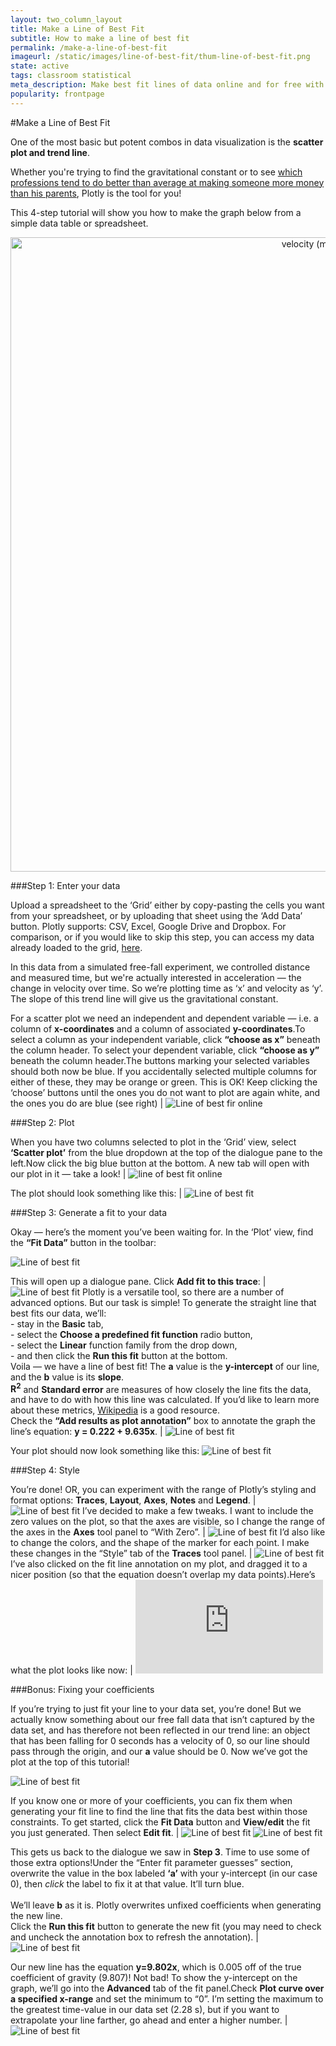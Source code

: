 ```yaml
---
layout: two_column_layout
title: Make a Line of Best Fit
subtitle: How to make a line of best fit
permalink: /make-a-line-of-best-fit
imageurl: /static/images/line-of-best-fit/thum-line-of-best-fit.png
state: active
tags: classroom statistical
meta_description: Make best fit lines of data online and for free with Plotly. A step-by-step tutorial of how to make best fit lines and regressions in your web browser with Plotly.
popularity: frontpage
---
```


#Make a Line of Best Fit

One of the most basic but potent combos in data visualization is the **scatter plot and trend line**.

Whether you're trying to find the gravitational constant or to see [which professions tend to do better than average at making someone more money than his parents](https://plot.ly/~Vox/6/the-big-picturehousehold-income-during-childhood-vs-income-during-adulthood/), Plotly is the tool for you!

This 4-step tutorial will show you how to make the graph below from a simple data table or spreadsheet.

<div>
    <a href="https://plot.ly/~cimar/37/" target="_blank" title="velocity (m/s) vs time (s)" style="display: block; text-align: center;"><img src="https://plot.ly/~cimar/37.png" alt="velocity (m/s) vs time (s)" style="max-width: 100%;width: 1015px;"  width="1015" onerror="this.onerror=null;this.src='https://plot.ly/404.png';" /></a>
    <script data-plotly="cimar:37" src="https://plot.ly/embed.js" async></script>
</div>



###Step 1: Enter your data

Upload a spreadsheet to the &#8216;Grid&#8217; either by copy-pasting the cells you want from your spreadsheet, or by uploading that sheet using the &#8216;Add Data&#8217; button. Plotly supports: CSV, Excel, Google Drive and Dropbox. For comparison, or if you would like to skip this step, you can access my data already loaded to the grid, [here](https://plot.ly/~cimar/32).

In this data from a simulated free-fall experiment, we controlled distance and measured time, but we're actually interested in acceleration &#8212; the change in velocity over time. So we&#8217;re plotting time as &#8216;x&#8217; and velocity as &#8216;y&#8217;. The slope of this trend line will give us the gravitational constant.

For a scatter plot we need an independent and dependent variable &#8212; i.e. a column of **x-coordinates** and a column of associated **y-coordinates**.To select a column as your independent variable, click **&#8220;choose as x&#8221;** beneath the column header. To select your dependent variable, click **&#8220;choose as y&#8221;** beneath the column header.The buttons marking your selected variables should both now be blue. If you accidentally selected multiple columns for either of these, they may be orange or green. This is OK! Keep clicking the &#8216;choose&#8217; buttons until the ones you do not want to plot are again white, and the ones you do are blue (see right) | ![Line of best fir online](/static/images/line-of-best-fit/step_1_data.png)

###Step 2: Plot

When you have two columns selected to plot in the &#8216;Grid&#8217; view, select **&#8216;Scatter plot&#8217;** from the blue dropdown at the top of the dialogue pane to the left.Now click the big blue button at the bottom. A new tab will open with our plot in it &#8212; take a look! | ![line of best fit online](/static/images/line-of-best-fit/2_dialogue.png)

The plot should look something like this: | ![Line of best fit](/static/images/line-of-best-fit/scatter-plot.png)

###Step 3: Generate a fit to your data

Okay — here&#8217;s the moment you&#8217;ve been waiting for. In the &#8216;Plot&#8217; view, find the **&#8220;Fit Data&#8221;** button in the toolbar:

![Line of best fit](/static/images/line-of-best-fit/3_fit.png)

This will open up a dialogue pane. Click **Add fit to this trace**: | ![Line of best fit](/static/images/line-of-best-fit/3_dialogue.png)
Plotly is a versatile tool, so there are a number of advanced options. But our task is simple! To generate the straight line that best fits our data, we&#8217;ll: <br> - stay in the **Basic** tab, <br> - select the **Choose a predefined fit function** radio button, <br> - select the **Linear** function family from the drop down, <br> - and then click the **Run this fit** button at the bottom. <br> Voila — we have a line of best fit! The **a** value is the **y-intercept** of our line, and the **b** value is its **slope**. <br> **R<sup>2</sup>** and **Standard error** are measures of how closely the line fits the data, and have to do with how this line was calculated. If you&#8217;d like to learn more about these metrics, [Wikipedia](http://en.wikipedia.org/wiki/Linear_regression) is a good resource. <br> Check the **&#8220;Add results as plot annotation&#8221;** box to annotate the graph the line&#8217;s equation: **y = 0.222 + 9.635x**. | ![Line of best fit](/static/images/line-of-best-fit/3_dialogue2.png)

Your plot should now look something like this:
![Line of best fit](http://ec2-54-172-55-46.compute-1.amazonaws.com/wp-content/uploads/2015/01/fits-300x242.png)

###Step 4: Style

You&#8217;re done! OR, you can experiment with the range of Plotly&#8217;s styling and format options: **Traces**, **Layout**, **Axes**, **Notes** and **Legend**. | ![Line of best fit](/static/images/line-of-best-fit/4_axes.png)
I&#8217;ve decided to make a few tweaks. I want to include the zero values on the plot, so that the axes are visible, so I change the range of the axes in the **Axes** tool panel to &#8220;With Zero&#8221;. | ![Line of best fit](/static/images/line-of-best-fit/4_axes.png)
I&#8217;d also like to change the colors, and the shape of the marker for each point. I make these changes in the &#8220;Style&#8221; tab of the **Traces** tool panel. | ![Line of best fit](/static/images/line-of-best-fit/4_style.png)
I&#8217;ve also clicked on the fit line annotation on my plot, and dragged it to a nicer position (so that the equation doesn&#8217;t overlap my data points).Here&#8217;s what the plot looks like now: | ![Line of best fit](https://plot.ly/~cimar/36.pdf)

###Bonus: Fixing your coefficients

If you&#8217;re trying to just fit your line to your data set, you&#8217;re done! But we actually know something about our free fall data that isn&#8217;t captured by the data set, and has therefore not been reflected in our trend line: an object that has been falling for 0 seconds has a velocity of 0, so our line should pass through the origin, and our **a** value should be 0.
Now we&#8217;ve got the plot at the top of this tutorial! 

![Line of best fit](https://plot.ly/~cimar/36.png)

If you know one or more of your coefficients, you can fix them when generating your fit line to find the line that fits the data best within those constraints. To get started, click the **Fit Data** button and **View/edit** the fit you just generated. Then select **Edit fit**. | ![Line of best fit](/static/images/line-of-best-fit/bonus_dialogue1.png) ![Line of best fit](/static/images/line-of-best-fit/bonus_dialogue2.png)

This gets us back to the dialogue we saw in **Step 3**. Time to use some of those extra options!Under the &#8220;Enter fit parameter guesses&#8221; section, overwrite the value in the box labeled **&#8216;a&#8217;** with your y-intercept (in our case 0), then <i>click</i> the label to fix it at that value. It&#8217;ll turn blue. <br><br> We&#8217;ll leave **b** as it is. Plotly overwrites unfixed coefficients when generating the new line. <br> Click the **Run this fit** button to generate the new fit (you may need to check and uncheck the annotation box to refresh the annotation). | ![Line of best fit](/static/images/line-of-best-fit/bonus_dialogue3.png)

Our new line has the equation **y=9.802x**, which is 0.005 off of the true coefficient of gravity (9.807)! Not bad! To show the y-intercept on the graph, we&#8217;ll go into the **Advanced** tab of the fit panel.Check **Plot curve over a specified x-range** and set the minimum to &#8220;0&#8221;. I&#8217;m setting the maximum to the greatest time-value in our data set (2.28 s), but if you want to extrapolate your line farther, go ahead and enter a higher number. | ![Line of best fit](/static/images/line-of-best-fit/bonus_dialogue4.png)


